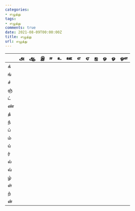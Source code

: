 ```yaml
---
categories:
- எழுத்து
tags:
- எழுத்து
comments: true
date: 2021-08-09T00:00:00Z
title: எழுத்து
url: எழுத்து
---
```





|      | அ    | ஆ    | இ    | ஈ    | உ    | ஊ    | எ    | ஏ    | ஐ    | ஒ    | ஓ    | ஔ    |
| ---- | ---- | ---- | ---- | ---- | ---- | ---- | ---- | ---- | ---- | ---- | ---- | ---- |
| க்    |      |      |      |      |      |      |      |      |      |      |      |      |
| ங்    |      |      |      |      |      |      |      |      |      |      |      |      |
| ச்    |      |      |      |      |      |      |      |      |      |      |      |      |
| ஞ்    |      |      |      |      |      |      |      |      |      |      |      |      |
| ட்    |      |      |      |      |      |      |      |      |      |      |      |      |
| ண்    |      |      |      |      |      |      |      |      |      |      |      |      |
| த்    |      |      |      |      |      |      |      |      |      |      |      |      |
| ந்    |      |      |      |      |      |      |      |      |      |      |      |      |
| ப்    |      |      |      |      |      |      |      |      |      |      |      |      |
| ம்    |      |      |      |      |      |      |      |      |      |      |      |      |
| ய்    |      |      |      |      |      |      |      |      |      |      |      |      |
| ர்    |      |      |      |      |      |      |      |      |      |      |      |      |
| ல்    |      |      |      |      |      |      |      |      |      |      |      |      |
| வ்    |      |      |      |      |      |      |      |      |      |      |      |      |
| ழ்    |      |      |      |      |      |      |      |      |      |      |      |      |
| ள்    |      |      |      |      |      |      |      |      |      |      |      |      |
| ற்    |      |      |      |      |      |      |      |      |      |      |      |      |
| ன்    |      |      |      |      |      |      |      |      |      |      |      |      |



